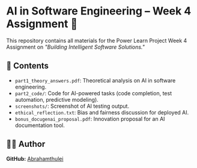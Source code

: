 # AI in Software Engineering – Week 4 Assignment 🚀

This repository contains all materials for the Power Learn Project Week 4 Assignment on *"Building Intelligent Software Solutions."*

## 🔹 Contents

- `part1_theory_answers.pdf`: Theoretical analysis on AI in software engineering.
- `part2_code/`: Code for AI-powered tasks (code completion, test automation, predictive modeling).
- `screenshots/`: Screenshot of AI testing output.
- `ethical_reflection.txt`: Bias and fairness discussion for deployed AI.
- `bonus_docugenai_proposal.pdf`: Innovation proposal for an AI documentation tool.

## 👨‍💻 Author
**GitHub:** [Abrahamthulei](https://github.com/Abrahamthulei)
